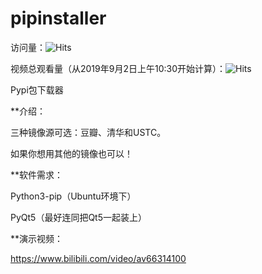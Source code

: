 # pipinstaller

访问量：![Hits](https://hitcounter.pythonanywhere.com/count/tag.svg?url=https%3A%2F%2Fgithub.com%2FChrithon%2Fpipinstaller)

视频总观看量（从2019年9月2日上午10:30开始计算）：![Hits](https://hitcounter.pythonanywhere.com/count/tag.svg?url=https%3A%2F%2Fwww.bilibili.com%2Fvideo%2Fav66314100)

Pypi包下载器

**介绍：

三种镜像源可选：豆瓣、清华和USTC。

如果你想用其他的镜像也可以！

**软件需求：

Python3-pip（Ubuntu环境下）

PyQt5（最好连同把Qt5一起装上）

**演示视频：

https://www.bilibili.com/video/av66314100
